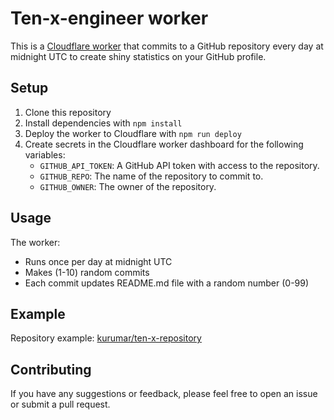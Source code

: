 # Ten-x-engineer worker

This is a [Cloudflare worker](https://developers.cloudflare.com/workers/) that commits to a GitHub repository every day at midnight UTC to create shiny statistics on your GitHub profile.

## Setup

1. Clone this repository
2. Install dependencies with `npm install`
3. Deploy the worker to Cloudflare with `npm run deploy`
4. Create secrets in the Cloudflare worker dashboard for the following variables:
    - `GITHUB_API_TOKEN`: A GitHub API token with access to the repository.
    - `GITHUB_REPO`: The name of the repository to commit to.
    - `GITHUB_OWNER`: The owner of the repository.

## Usage

The worker:
- Runs once per day at midnight UTC
- Makes (1-10) random commits
- Each commit updates README.md file with a random number (0-99)

## Example

Repository example: [kurumar/ten-x-repository](https://github.com/kurumar/ten-x-repository)

## Contributing

If you have any suggestions or feedback, please feel free to open an issue or submit a pull request.